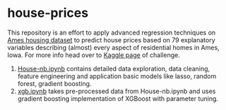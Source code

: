 # house-prices
This repository is an effort to apply advanced regression techniques on [Ames housing dataset](http://www.amstat.org/publications/jse/v19n3/decock.pdf) to predict house prices based on 79 explanatory variables describing (almost) every aspect of residential homes in Ames, Iowa. For more info head over to [Kaggle page](https://www.kaggle.com/c/house-prices-advanced-regression-techniques) of challenge. 

1. [House-nb.ipynb](https://github.com/skakshay/house-prices/blob/master/House-nb.ipynb) contains detailed data exploration, data cleaning, feature engineering and application basic models like lasso, random forest, gradient boosting. 
2. [xgb.ipynb](https://github.com/skakshay/house-prices/blob/master/xgb.ipynb) takes pre-processed data from House-nb.ipynb and uses gradient boosting implementation of XGBoost with parameter tuning. 
